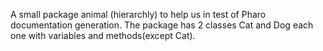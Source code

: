 A small package animal (hierarchly)  to help us in test of Pharo documentation generation.
The package has 2 classes Cat and Dog each one with variables and methods(except Cat).